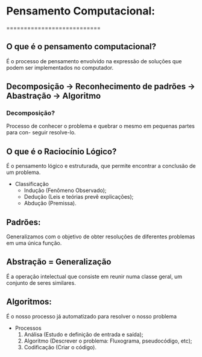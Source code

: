 # Pensamento Computacional:
===========================

## O que é o pensamento computacional?
É o processo de pensamento envolvido na expressão de soluções que podem ser
implementados no computador.

## Decomposição -> Reconhecimento de padrões -> Abastração -> Algoritmo

### Decomposição?
Processo de conhecer o problema e quebrar o mesmo em pequenas partes para con-
seguir resolve-lo.

## O que é o Raciocínio Lógico?
É o pensamento lógico e estruturada, que permite encontrar a conclusão de um 
problema.

- Classificação
    - Indução (Fenômeno Observado);
    - Dedução (Leis e teórias prevê explicações);
    - Abdução (Premissa).

## Padrões:
Generalizamos com o objetivo de obter resoluções de diferentes problemas em
uma única função.

## Abstração = Generalização
É a operação intelectual que consiste em reunir numa classe geral, um conjunto
de seres similares.

## Algoritmos:
É o nosso processo já automatizado para resolver o nosso problema

- Processos
    1. Análisa (Estudo e definição de entrada e saída);
    2. Algoritmo (Descrever o problema: Fluxograma, pseudocódigo, etc);
    3. Codificação (Criar o código).





